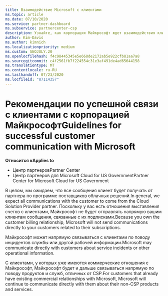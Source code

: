 ```yaml
---
title: Взаимодействие Microsoft с клиентами
ms.topic: article
ms.date: 07/10/2020
ms.service: partner-dashboard
ms.subservice: partnercenter-csp
description: Узнайте, как корпорация Майкрософт ждет взаимодействия клиентов между клиентами и партнерами в программе поставщика облачных решений.
author: Kim-Davis
ms.author: kimnich
ms.localizationpriority: medium
ms.custom: SEOJULY.20
ms.openlocfilehash: f4c98445345e5e668de2172ab5e922cfb81aa7a8
ms.sourcegitcommit: c4f2561fb7f224554c31e3af491de4ad65644158
ms.translationtype: MT
ms.contentlocale: ru-RU
ms.lasthandoff: 07/23/2020
ms.locfileid: "87114357"
---
```

# <a name="guidelines-for-successful-customer-communication-with-microsoft"></a><span data-ttu-id="f73b4-103">Рекомендации по успешной связи с клиентами с корпорацией Майкрософт</span><span class="sxs-lookup"><span data-stu-id="f73b4-103">Guidelines for successful customer communication with Microsoft</span></span>

<span data-ttu-id="f73b4-104">**Относится к**</span><span class="sxs-lookup"><span data-stu-id="f73b4-104">**Applies to**</span></span>

-  <span data-ttu-id="f73b4-105">Центр партнеров</span><span class="sxs-lookup"><span data-stu-id="f73b4-105">Partner Center</span></span>
-  <span data-ttu-id="f73b4-106">Центр партнеров для Microsoft Cloud for US Government</span><span class="sxs-lookup"><span data-stu-id="f73b4-106">Partner Center for Microsoft Cloud for US Government</span></span>

<span data-ttu-id="f73b4-107">В целом, мы ожидаем, что все сообщения клиент будет получать от партнера по программе поставщиков облачных решений.</span><span class="sxs-lookup"><span data-stu-id="f73b4-107">In general, we expect all communications with the customer to come from the Cloud Solution Provider partner.</span></span> <span data-ttu-id="f73b4-108">Поскольку у вас есть отношения выставления счетов с клиентами, Майкрософт не будет отправлять напрямую вашим клиентам сообщения, связанные с их подписками.</span><span class="sxs-lookup"><span data-stu-id="f73b4-108">Because you own the customer billing relationship, Microsoft will not send communications directly to your customers related to their subscriptions.</span></span>

<span data-ttu-id="f73b4-109">Майкрософт может напрямую связываться с клиентами по поводу инцидентов службы или другой рабочей информации.</span><span class="sxs-lookup"><span data-stu-id="f73b4-109">Microsoft may communicate directly with customers about service incidents or other operational information.</span></span>

<span data-ttu-id="f73b4-110">С клиентами, у которых уже имеются коммерческие отношения с Майкрософт, Майкрософт будет и дальше связываться напрямую по поводу продуктов и служб, отличных от CSP.</span><span class="sxs-lookup"><span data-stu-id="f73b4-110">For customers that already have existing commercial relationships with Microsoft, Microsoft will continue to communicate directly with them about their non-CSP products and services.</span></span>

